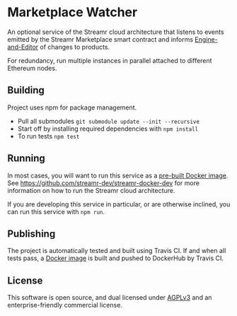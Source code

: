 # Marketplace Watcher
An optional service of the Streamr cloud architecture that listens to events emitted by the Streamr Marketplace smart
contract and informs [Engine-and-Editor](https://github.com/streamr-dev/engine-and-editor) of changes to products.

For redundancy, run multiple instances in parallel attached to different Ethereum nodes.

## Building
Project uses npm for package management.

- Pull all submodules `git submodule update --init --recursive`
- Start off by installing required dependencies with `npm install`
- To run tests `npm test`

## Running
In most cases, you will want to run this service as a [pre-built Docker image](https://hub.docker.com/r/streamr/data-api/).
See https://github.com/streamr-dev/streamr-docker-dev for more information on how to run the Streamr cloud architecture.

If you are developing this service in particular, or are otherwise inclined, you can run this service with `npm run`.

## Publishing
The project is automatically tested and built using Travis CI. If and when all tests pass, a [Docker image](https://hub.docker.com/r/streamr/data-api/) is built and pushed to DockerHub by Travis CI.

## License

This software is open source, and dual licensed under [AGPLv3](https://www.gnu.org/licenses/agpl.html) and an enterprise-friendly commercial license.
